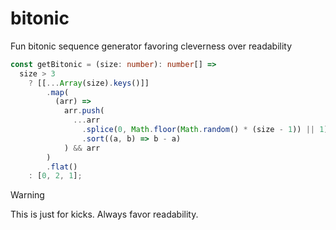 # bitonic
Fun bitonic sequence generator favoring cleverness over readability

```typescript
const getBitonic = (size: number): number[] =>
  size > 3
    ? [[...Array(size).keys()]]
        .map(
          (arr) =>
            arr.push(
              ...arr
                .splice(0, Math.floor(Math.random() * (size - 1)) || 1)
                .sort((a, b) => b - a)
            ) && arr
        )
        .flat()
    : [0, 2, 1];
```

> [!WARNING]  
> This is just for kicks. Always favor readability.
